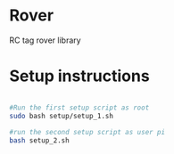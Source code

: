 # Rover

RC tag rover library


# Setup instructions

```bash

#Run the first setup script as root
sudo bash setup/setup_1.sh
```

```bash
#run the second setup script as user pi
bash setup_2.sh
```
